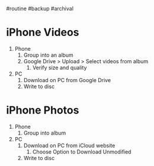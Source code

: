 #routine #backup #archival

# iPhone Videos
1. Phone
	1. Group into an album 
	2. Google Drive > Upload > Select videos from album
		1. Verify size and quality
2. PC
	1. Download on PC from Google Drive
	2. Write to disc

# iPhone Photos
1. Phone
	1. Group into album
2. PC
	1. Download on PC from iCloud website
		1. Choose Option to Download Unmodified
	2. Write to disc